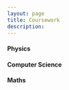 ```yaml
---
layout: page
title: Coursework
description: 
---
```


#### Physics

 



#### Computer Science

 

#### Maths
